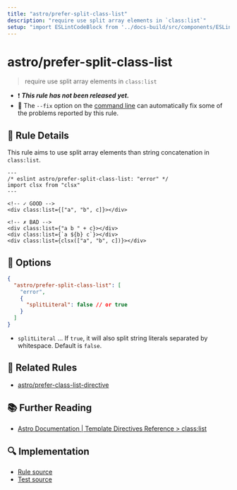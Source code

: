 ```yaml
---
title: "astro/prefer-split-class-list"
description: "require use split array elements in `class:list`"
setup: "import ESLintCodeBlock from '../docs-build/src/components/ESLintCodeBlockWrap.astro'"
---
```


# astro/prefer-split-class-list

> require use split array elements in `class:list`

- :exclamation: <badge text="This rule has not been released yet." vertical="middle" type="error"> **_This rule has not been released yet._** </badge>
- :wrench: The `--fix` option on the [command line](https://eslint.org/docs/user-guide/command-line-interface#fixing-problems) can automatically fix some of the problems reported by this rule.

## :book: Rule Details

This rule aims to use split array elements than string concatenation in `class:list`.

<ESLintCodeBlock fix>

<!-- prettier-ignore-start -->
<!--eslint-skip-->

```astro
---
/* eslint astro/prefer-split-class-list: "error" */
import clsx from "clsx"
---

<!-- ✓ GOOD -->
<div class:list={["a", "b", c]}></div>

<!-- ✗ BAD -->
<div class:list={"a b " + c}></div>
<div class:list={`a ${b} c`}></div>
<div class:list={clsx(["a", "b", c])}></div>
```

<!-- prettier-ignore-end -->

</ESLintCodeBlock>

## :wrench: Options

```json
{
  "astro/prefer-split-class-list": [
    "error",
    {
      "splitLiteral": false // or true
    }
  ]
}
```

- `splitLiteral` ... If `true`, it will also split string literals separated by whitespace. Default is `false`.

## :couple: Related Rules

- [astro/prefer-class-list-directive]

[astro/prefer-class-list-directive]: ./prefer-class-list-directive.md

## :books: Further Reading

- [Astro Documentation | Template Directives Reference > class:list](https://docs.astro.build/en/reference/directives-reference/#classlist)

## :mag: Implementation

- [Rule source](https://github.com/ota-meshi/eslint-plugin-astro/blob/main/src/rules/prefer-split-class-list.ts)
- [Test source](https://github.com/ota-meshi/eslint-plugin-astro/blob/main/tests/src/rules/prefer-split-class-list.ts)
